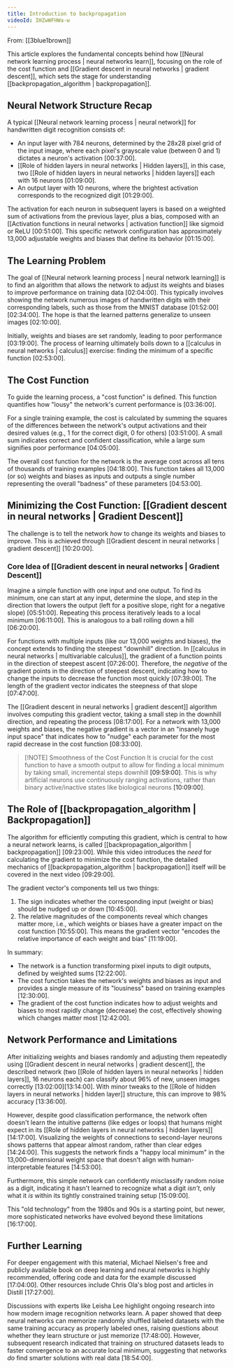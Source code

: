 ```yaml
---
title: Introduction to backpropagation
videoId: IHZwWFHWa-w
---
```


From: [[3blue1brown]] <br/> 

This article explores the fundamental concepts behind how [[Neural network learning process | neural networks learn]], focusing on the role of the cost function and [[Gradient descent in neural networks | gradient descent]], which sets the stage for understanding [[backpropagation_algorithm | backpropagation]].

## Neural Network Structure Recap

A typical [[Neural network learning process | neural network]] for handwritten digit recognition consists of:
*   An input layer with 784 neurons, determined by the 28x28 pixel grid of the input image, where each pixel's grayscale value (between 0 and 1) dictates a neuron's activation <a class="yt-timestamp" data-t="00:37:00">[00:37:00]</a>.
*   [[Role of hidden layers in neural networks | Hidden layers]], in this case, two [[Role of hidden layers in neural networks | hidden layers]] each with 16 neurons <a class="yt-timestamp" data-t="01:09:00">[01:09:00]</a>.
*   An output layer with 10 neurons, where the brightest activation corresponds to the recognized digit <a class="yt-timestamp" data-t="01:29:00">[01:29:00]</a>.

The activation for each neuron in subsequent layers is based on a weighted sum of activations from the previous layer, plus a bias, composed with an [[Activation functions in neural networks | activation function]] like sigmoid or ReLU <a class="yt-timestamp" data-t="00:51:00">[00:51:00]</a>. This specific network configuration has approximately 13,000 adjustable weights and biases that define its behavior <a class="yt-timestamp" data-t="01:15:00">[01:15:00]</a>.

## The Learning Problem

The goal of [[Neural network learning process | neural network learning]] is to find an algorithm that allows the network to adjust its weights and biases to improve performance on training data <a class="yt-timestamp" data-t="02:04:00">[02:04:00]</a>. This typically involves showing the network numerous images of handwritten digits with their corresponding labels, such as those from the MNIST database <a class="yt-timestamp" data-t="01:52:00">[01:52:00]</a><a class="yt-timestamp" data-t="02:34:00">[02:34:00]</a>. The hope is that the learned patterns generalize to unseen images <a class="yt-timestamp" data-t="02:10:00">[02:10:00]</a>.

Initially, weights and biases are set randomly, leading to poor performance <a class="yt-timestamp" data-t="03:19:00">[03:19:00]</a>. The process of learning ultimately boils down to a [[calculus in neural networks | calculus]] exercise: finding the minimum of a specific function <a class="yt-timestamp" data-t="02:53:00">[02:53:00]</a>.

## The Cost Function

To guide the learning process, a "cost function" is defined. This function quantifies how "lousy" the network's current performance is <a class="yt-timestamp" data-t="03:36:00">[03:36:00]</a>.

For a single training example, the cost is calculated by summing the squares of the differences between the network's output activations and their desired values (e.g., 1 for the correct digit, 0 for others) <a class="yt-timestamp" data-t="03:51:00">[03:51:00]</a>. A small sum indicates correct and confident classification, while a large sum signifies poor performance <a class="yt-timestamp" data-t="04:05:00">[04:05:00]</a>.

The overall cost function for the network is the average cost across all tens of thousands of training examples <a class="yt-timestamp" data-t="04:18:00">[04:18:00]</a>. This function takes all 13,000 (or so) weights and biases as inputs and outputs a single number representing the overall "badness" of these parameters <a class="yt-timestamp" data-t="04:53:00">[04:53:00]</a>.

## Minimizing the Cost Function: [[Gradient descent in neural networks | Gradient Descent]]

The challenge is to tell the network *how* to change its weights and biases to improve. This is achieved through [[Gradient descent in neural networks | gradient descent]] <a class="yt-timestamp" data-t="10:20:00">[10:20:00]</a>.

### Core Idea of [[Gradient descent in neural networks | Gradient Descent]]

Imagine a simple function with one input and one output. To find its minimum, one can start at any input, determine the slope, and step in the direction that lowers the output (left for a positive slope, right for a negative slope) <a class="yt-timestamp" data-t="05:51:00">[05:51:00]</a>. Repeating this process iteratively leads to a local minimum <a class="yt-timestamp" data-t="06:11:00">[06:11:00]</a>. This is analogous to a ball rolling down a hill <a class="yt-timestamp" data-t="06:20:00">[06:20:00]</a>.

For functions with multiple inputs (like our 13,000 weights and biases), the concept extends to finding the steepest "downhill" direction. In [[calculus in neural networks | multivariable calculus]], the gradient of a function points in the direction of steepest ascent <a class="yt-timestamp" data-t="07:26:00">[07:26:00]</a>. Therefore, the *negative* of the gradient points in the direction of steepest descent, indicating how to change the inputs to decrease the function most quickly <a class="yt-timestamp" data-t="07:39:00">[07:39:00]</a>. The length of the gradient vector indicates the steepness of that slope <a class="yt-timestamp" data-t="07:47:00">[07:47:00]</a>.

The [[Gradient descent in neural networks | gradient descent]] algorithm involves computing this gradient vector, taking a small step in the downhill direction, and repeating the process <a class="yt-timestamp" data-t="08:17:00">[08:17:00]</a>. For a network with 13,000 weights and biases, the negative gradient is a vector in an "insanely huge input space" that indicates how to "nudge" each parameter for the most rapid decrease in the cost function <a class="yt-timestamp" data-t="08:33:00">[08:33:00]</a>.

> [!NOTE] Smoothness of the Cost Function
> It is crucial for the cost function to have a smooth output to allow for finding a local minimum by taking small, incremental steps downhill <a class="yt-timestamp" data-t="09:59:00">[09:59:00]</a>. This is why artificial neurons use continuously ranging activations, rather than binary active/inactive states like biological neurons <a class="yt-timestamp" data-t="10:09:00">[10:09:00]</a>.

## The Role of [[backpropagation_algorithm | Backpropagation]]

The algorithm for efficiently computing this gradient, which is central to how a neural network learns, is called [[backpropagation_algorithm | backpropagation]] <a class="yt-timestamp" data-t="09:23:00">[09:23:00]</a>. While this video introduces the *need* for calculating the gradient to minimize the cost function, the detailed mechanics of [[backpropagation_algorithm | backpropagation]] itself will be covered in the next video <a class="yt-timestamp" data-t="09:29:00">[09:29:00]</a>.

The gradient vector's components tell us two things:
1.  The sign indicates whether the corresponding input (weight or bias) should be nudged up or down <a class="yt-timestamp" data-t="10:45:00">[10:45:00]</a>.
2.  The relative magnitudes of the components reveal which changes matter more, i.e., which weights or biases have a greater impact on the cost function <a class="yt-timestamp" data-t="10:55:00">[10:55:00]</a>. This means the gradient vector "encodes the relative importance of each weight and bias" <a class="yt-timestamp" data-t="11:19:00">[11:19:00]</a>.

In summary:
*   The network is a function transforming pixel inputs to digit outputs, defined by weighted sums <a class="yt-timestamp" data-t="12:22:00">[12:22:00]</a>.
*   The cost function takes the network's weights and biases as input and provides a single measure of its "lousiness" based on training examples <a class="yt-timestamp" data-t="12:30:00">[12:30:00]</a>.
*   The gradient of the cost function indicates how to adjust weights and biases to most rapidly change (decrease) the cost, effectively showing which changes matter most <a class="yt-timestamp" data-t="12:42:00">[12:42:00]</a>.

## Network Performance and Limitations

After initializing weights and biases randomly and adjusting them repeatedly using [[Gradient descent in neural networks | gradient descent]], the described network (two [[Role of hidden layers in neural networks | hidden layers]], 16 neurons each) can classify about 96% of new, unseen images correctly <a class="yt-timestamp" data-t="13:02:00">[13:02:00]</a><a class="yt-timestamp" data-t="13:14:00">[13:14:00]</a>. With minor tweaks to the [[Role of hidden layers in neural networks | hidden layer]] structure, this can improve to 98% accuracy <a class="yt-timestamp" data-t="13:36:00">[13:36:00]</a>.

However, despite good classification performance, the network often doesn't learn the intuitive patterns (like edges or loops) that humans might expect in its [[Role of hidden layers in neural networks | hidden layers]] <a class="yt-timestamp" data-t="14:17:00">[14:17:00]</a>. Visualizing the weights of connections to second-layer neurons shows patterns that appear almost random, rather than clear edges <a class="yt-timestamp" data-t="14:24:00">[14:24:00]</a>. This suggests the network finds a "happy local minimum" in the 13,000-dimensional weight space that doesn't align with human-interpretable features <a class="yt-timestamp" data-t="14:53:00">[14:53:00]</a>.

Furthermore, this simple network can confidently misclassify random noise as a digit, indicating it hasn't learned to recognize what a digit *isn't*, only what it *is* within its tightly constrained training setup <a class="yt-timestamp" data-t="15:09:00">[15:09:00]</a>.

This "old technology" from the 1980s and 90s is a starting point, but newer, more sophisticated networks have evolved beyond these limitations <a class="yt-timestamp" data-t="16:17:00">[16:17:00]</a>.

## Further Learning

For deeper engagement with this material, Michael Nielsen's free and publicly available book on deep learning and neural networks is highly recommended, offering code and data for the example discussed <a class="yt-timestamp" data-t="17:04:00">[17:04:00]</a>. Other resources include Chris Ola's blog post and articles in Distill <a class="yt-timestamp" data-t="17:27:00">[17:27:00]</a>.

Discussions with experts like Leisha Lee highlight ongoing research into how modern image recognition networks learn. A paper showed that deep neural networks can memorize randomly shuffled labeled datasets with the same training accuracy as properly labeled ones, raising questions about whether they learn structure or just memorize <a class="yt-timestamp" data-t="17:48:00">[17:48:00]</a>. However, subsequent research indicated that training on structured datasets leads to faster convergence to an accurate local minimum, suggesting that networks *do* find smarter solutions with real data <a class="yt-timestamp" data-t="18:54:00">[18:54:00]</a>.